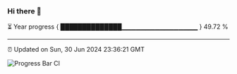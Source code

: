 ### Hi there 👋

⏳ Year progress { ██████████████▁▁▁▁▁▁▁▁▁▁▁▁▁▁▁▁ } 49.72 %

---

⏰ Updated on Sun, 30 Jun 2024 23:36:21 GMT

![Progress Bar CI](https://github.com/IshwaranRudhara/GIT-ACTION/workflows/Progress%20Bar%20CI/badge.svg)
